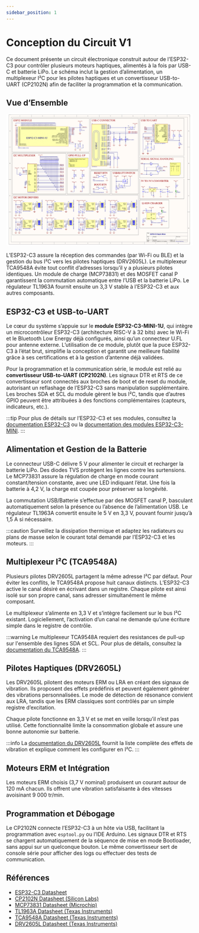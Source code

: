 ```yaml
---
sidebar_position: 1
---
```


# Conception du Circuit V1

Ce document présente un circuit électronique construit autour de l’ESP32-C3 pour contrôler plusieurs moteurs haptiques, alimentés à la fois par USB-C et batterie LiPo. Le schéma inclut la gestion d’alimentation, un multiplexeur I²C pour les pilotes haptiques et un convertisseur USB-to-UART (CP2102N) afin de faciliter la programmation et la communication.

## Vue d’Ensemble

![Circuit électronique](./ESP32-C3_V1.png)

L’ESP32-C3 assure la réception des commandes (par Wi-Fi ou BLE) et la gestion du bus I²C vers les pilotes haptiques (DRV2605L). Le multiplexeur TCA9548A évite tout conflit d’adresses lorsqu’il y a plusieurs pilotes identiques. Un module de charge (MCP73831) et des MOSFET canal P garantissent la commutation automatique entre l’USB et la batterie LiPo. Le régulateur TL1963A fournit ensuite un 3,3 V stable à l’ESP32-C3 et aux autres composants.

## ESP32-C3 et USB-to-UART

Le cœur du système s’appuie sur le **module ESP32-C3-MINI-1U**, qui intègre un microcontrôleur ESP32-C3 (architecture RISC-V à 32 bits) avec le Wi-Fi et le Bluetooth Low Energy déjà configurés, ainsi qu’un connecteur U.FL pour antenne externe. L’utilisation de ce module, plutôt que la puce ESP32-C3 à l’état brut, simplifie la conception et garantit une meilleure fiabilité grâce à ses certifications et à la gestion d’antenne déjà validées.

Pour la programmation et la communication série, le module est relié au **convertisseur USB-to-UART (CP2102N)**. Les signaux DTR et RTS de ce convertisseur sont connectés aux broches de boot et de reset du module, autorisant un reflashage de l’ESP32-C3 sans manipulation supplémentaire. Les broches SDA et SCL du module gèrent le bus I²C, tandis que d’autres GPIO peuvent être attribuées à des fonctions complémentaires (capteurs, indicateurs, etc.).

:::tip
Pour plus de détails sur l’ESP32-C3 et ses modules, consultez la [documentation ESP32-C3](https://www.espressif.com/sites/default/files/documentation/esp32-c3_datasheet_en.pdf) ou la [documentation des modules ESP32-C3-MINI](https://www.espressif.com/sites/default/files/documentation/esp32-c3-mini-1_datasheet_en.pdf).
:::

## Alimentation et Gestion de la Batterie

Le connecteur USB-C délivre 5 V pour alimenter le circuit et recharger la batterie LiPo. Des diodes TVS protègent les lignes contre les surtensions. Le MCP73831 assure la régulation de charge en mode courant constant/tension constante, avec une LED indiquant l’état. Une fois la batterie à 4,2 V, la charge est coupée pour préserver sa longévité.

La commutation USB/Batterie s’effectue par des MOSFET canal P, basculant automatiquement selon la présence ou l’absence de l’alimentation USB. Le régulateur TL1963A convertit ensuite le 5 V en 3,3 V, pouvant fournir jusqu’à 1,5 A si nécessaire.

:::caution
Surveillez la dissipation thermique et adaptez les radiateurs ou plans de masse selon le courant total demandé par l’ESP32-C3 et les moteurs.
:::

## Multiplexeur I²C (TCA9548A)

Plusieurs pilotes DRV2605L partagent la même adresse I²C par défaut. Pour éviter les conflits, le TCA9548A propose huit canaux distincts. L’ESP32-C3 active le canal désiré en écrivant dans un registre. Chaque pilote est ainsi isolé sur son propre canal, sans adresser simultanément le même composant.

Le multiplexeur s’alimente en 3,3 V et s’intègre facilement sur le bus I²C existant. Logiciellement, l’activation d’un canal ne demande qu’une écriture simple dans le registre de contrôle.

:::warning
Le multiplexeur TCA9548A requiert des resistances de pull-up sur l'ensemble des lignes SDA et SCL. Pour plus de détails, consultez la [documentation du TCA9548A](https://www.ti.com/lit/ds/symlink/tca9548a.pdf).
:::

## Pilotes Haptiques (DRV2605L)

Les DRV2605L pilotent des moteurs ERM ou LRA en créant des signaux de vibration. Ils proposent des effets prédéfinis et peuvent également générer des vibrations personnalisées. Le mode de détection de résonance convient aux LRA, tandis que les ERM classiques sont contrôlés par un simple registre d’excitation.

Chaque pilote fonctionne en 3,3 V et se met en veille lorsqu’il n’est pas utilisé. Cette fonctionnalité limite la consommation globale et assure une bonne autonomie sur batterie.

:::info
La [documentation du DRV2605L](https://www.ti.com/lit/ds/symlink/drv2605l.pdf) fournit la liste complète des effets de vibration et explique comment les configurer en I²C.
:::

## Moteurs ERM et Intégration

Les moteurs ERM choisis (3,7 V nominal) produisent un courant autour de 120 mA chacun. Ils offrent une vibration satisfaisante à des vitesses avoisinant 9 000 tr/min.

## Programmation et Débogage

Le CP2102N connecte l’ESP32-C3 à un hôte via USB, facilitant la programmation avec `esptool.py` ou l’IDE Arduino. Les signaux DTR et RTS se chargent automatiquement de la séquence de mise en mode Bootloader, sans appui sur un quelconque bouton. Le même convertisseur sert de console série pour afficher des logs ou effectuer des tests de communication.

## Références

- [ESP32-C3 Datasheet](https://www.espressif.com/sites/default/files/documentation/esp32-c3_datasheet_en.pdf)  
- [CP2102N Datasheet (Silicon Labs)](https://www.silabs.com/documents/public/data-sheets/cp2102n-datasheet.pdf)  
- [MCP73831 Datasheet (Microchip)](https://ww1.microchip.com/downloads/en/DeviceDoc/20001984g.pdf)  
- [TL1963A Datasheet (Texas Instruments)](https://www.ti.com/lit/ds/symlink/tl1963a.pdf)  
- [TCA9548A Datasheet (Texas Instruments)](https://www.ti.com/lit/ds/symlink/tca9548a.pdf)  
- [DRV2605L Datasheet (Texas Instruments)](https://www.ti.com/lit/ds/symlink/drv2605l.pdf)

